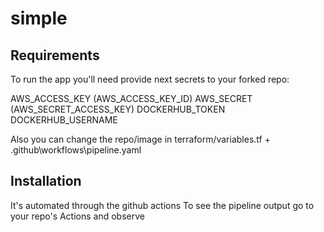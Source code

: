 # simple

## Requirements 
To run the app you'll need provide next secrets to your forked repo:


AWS_ACCESS_KEY (AWS_ACCESS_KEY_ID)
AWS_SECRET (AWS_SECRET_ACCESS_KEY)
DOCKERHUB_TOKEN
DOCKERHUB_USERNAME


Also you can change the repo/image in terraform/variables.tf + .github\workflows\pipeline.yaml

## Installation
It's automated through the github actions
To see the pipeline output go to your repo's Actions and observe